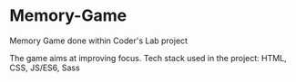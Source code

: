 # Memory-Game
Memory Game done within Coder's Lab project

The game aims at improving focus. Tech stack used in the project: HTML, CSS, JS/ES6, Sass
